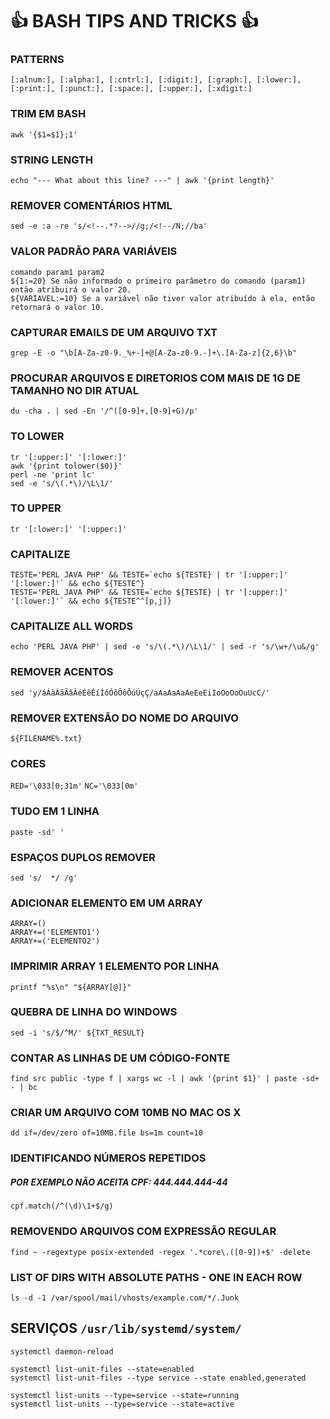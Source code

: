 # :+1: BASH TIPS AND TRICKS :+1:

### PATTERNS
```
[:alnum:], [:alpha:], [:cntrl:], [:digit:], [:graph:], [:lower:], [:print:], [:punct:], [:space:], [:upper:], [:xdigit:]
```

### TRIM EM BASH 
`awk '{$1=$1};1'`

### STRING LENGTH
`echo "--- What about this line? ---" | awk '{print length}'`

### REMOVER COMENTÁRIOS HTML
`sed -e :a -re 's/<!--.*?-->//g;/<!--/N;//ba'`

### VALOR PADRÃO PARA VARIÁVEIS
```
comando param1 param2
${1:=20} Se não informado o primeiro parâmetro do comando (param1) então atribuirá o valor 20.
${VARIAVEL:=10} Se a variável não tiver valor atribuído à ela, então retornará o valor 10.
```

### CAPTURAR EMAILS DE UM ARQUIVO TXT
`grep -E -o "\b[A-Za-z0-9._%+-]+@[A-Za-z0-9.-]+\.[A-Za-z]{2,6}\b"`

### PROCURAR ARQUIVOS E DIRETORIOS COM MAIS DE 1G DE TAMANHO NO DIR ATUAL
`du -cha . | sed -En '/^([0-9]+,[0-9]+G)/p'`

### TO LOWER
```
tr '[:upper:]' '[:lower:]'
awk '{print tolower($0)}'
perl -ne 'print lc'
sed -e 's/\(.*\)/\L\1/'
```

### TO UPPER
`tr '[:lower:]' '[:upper:]'`

### CAPITALIZE
```
TESTE='PERL JAVA PHP' && TESTE=`echo ${TESTE} | tr '[:upper:]' '[:lower:]'` && echo ${TESTE^}
TESTE='PERL JAVA PHP' && TESTE=`echo ${TESTE} | tr '[:upper:]' '[:lower:]'` && echo ${TESTE^^[p,j]}
```

### CAPITALIZE ALL WORDS
`echo 'PERL JAVA PHP' | sed -e 's/\(.*\)/\L\1/' | sed -r 's/\w+/\u&/g'`

### REMOVER ACENTOS
`sed 'y/áÁàÀãÃâÂéÉêÊíÍóÓõÕôÔúÚçÇ/aAaAaAaAeEeEiIoOoOoOuUcC/'`

### REMOVER EXTENSÃO DO NOME DO ARQUIVO
`${FILENAME%.txt}`

### CORES

`RED='\033[0;31m'`
`NC='\033[0m'`

### TUDO EM 1 LINHA
`paste -sd' '`

### ESPAÇOS DUPLOS REMOVER
`sed 's/  */ /g'`

### ADICIONAR ELEMENTO EM UM ARRAY
```
ARRAY=()
ARRAY+=('ELEMENTO1')
ARRAY+=('ELEMENTO2')
```

### IMPRIMIR ARRAY 1 ELEMENTO POR LINHA
`printf "%s\n" "${ARRAY[@]}"`

### QUEBRA DE LINHA DO WINDOWS
`sed -i 's/$/^M/' ${TXT_RESULT}`

### CONTAR AS LINHAS DE UM CÓDIGO-FONTE
`find src public -type f | xargs wc -l | awk '{print $1}' | paste -sd+ - | bc`

### CRIAR UM ARQUIVO COM 10MB NO MAC OS X
`dd if=/dev/zero of=10MB.file bs=1m count=10`

### IDENTIFICANDO NÚMEROS REPETIDOS
##### POR EXEMPLO NÃO ACEITA CPF: 444.444.444-44 
`cpf.match(/^(\d)\1+$/g)`

### REMOVENDO ARQUIVOS COM EXPRESSÃO REGULAR
`find ~ -regextype posix-extended -regex '.*core\.([0-9])+$' -delete`

### LIST OF DIRS WITH ABSOLUTE PATHS - ONE IN EACH ROW
`ls -d -1 /var/spool/mail/vhosts/example.com/*/.Junk `

## SERVIÇOS `/usr/lib/systemd/system/`

```
systemctl daemon-reload

systemctl list-unit-files --state=enabled
systemctl list-unit-files --type service --state enabled,generated

systemctl list-units --type=service --state=running
systemctl list-units --type=service --state=active
```
